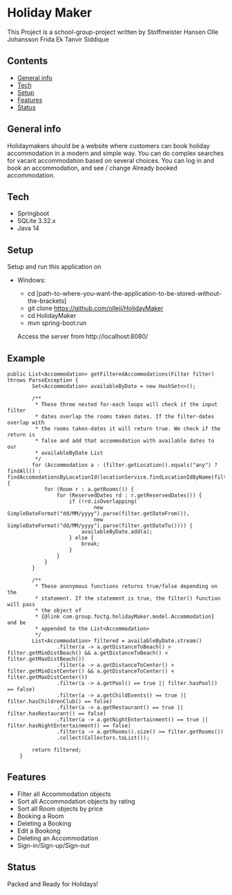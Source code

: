 # Holiday Maker
This Project is a school-group-project written by
Stoffmeister Hansen
Olle Johansson
Frida Ek
Tanvir Siddique


## Contents
* [General info](#general-info)
* [Tech](#tech)
* [Setup](#setup)
* [Features](#features)
* [Status](#status)


## General info
Holidaymakers should be a website where customers can book
holiday accommodation in a modern and simple way.
You can do complex searches for vacant accommodation based on several choices.
You can log in and book an accommodation, and see / change Already booked
accommodation.

## Tech
* Springboot
* SQLite 3.32.x
* Java 14

## Setup
Setup and run this application on

 - Windows:
    * cd [path-to-where-you-want-the-application-to-be-stored-without-the-brackets]
    * git clone https://github.com/ollejj/HolidayMaker
    * cd HolidayMaker
    * mvn spring-boot:run

    Access the server from http://localhost:8080/


## Example

```
public List<Accommodation> getFilteredAccommodations(Filter filter) throws ParseException {
        Set<Accommodation> availableByDate = new HashSet<>();

        /**
         * These three nested for-each loops will check if the input filter
         * dates overlap the rooms taken dates. If the filter-dates overlap with
         * the rooms taken-dates it will return true. We check if the return is
         * false and add that accommodation with available dates to our
         * availableByDate List
         */
        for (Accommodation a : (filter.getLocation().equals("any") ? findAll() : findAccomodationsByLocationId(locationService.findLocationIdByName(filter.getLocation())))) {
            for (Room r : a.getRooms()) {
                for (ReservedDates rd : r.getReservedDates()) {
                    if (!rd.isOverlapping(
                            new SimpleDateFormat("dd/MM/yyyy").parse(filter.getDateFrom()),
                            new SimpleDateFormat("dd/MM/yyyy").parse(filter.getDateTo()))) {
                        availableByDate.add(a);
                    } else {
                        break;
                    }
                }
            }
        }

        /**
         * These anonymous functions returns true/false depending on the
         * statement. If the statement is true, the filter() function will pass
         * the object of
         * {@link com.group.foctg.holidayMaker.model.Accommodation} and be
         * appended to the List<Accommodation>
         */
        List<Accommodation> filtered = availableByDate.stream()
                .filter(a -> a.getDistanceToBeach() > filter.getMinDistBeach() && a.getDistanceToBeach() < filter.getMaxDistBeach())
                .filter(a -> a.getDistanceToCenter() > filter.getMinDistCenter() && a.getDistanceToCenter() < filter.getMaxDistCenter())
                .filter(a -> a.getPool() == true || filter.hasPool() == false)
                .filter(a -> a.getChildEvents() == true || filter.hasChildrenClub() == false)
                .filter(a -> a.getRestaurant() == true || filter.hasRestaurant() == false)
                .filter(a -> a.getNightEntertainment() == true || filter.hasNightEntertainment() == false)
                .filter(a -> a.getRooms().size() >= filter.getRooms())
                .collect(Collectors.toList());

        return filtered;
    }
```
  
  
  
  

## Features

* Filter all Accommodation objects
* Sort all Accommodation objects by rating
* Sort all Room objects by price
* Booking a Room
* Deleting a Booking
* Edit a Bookong
* Deleting an Accommodation
* Sign-in/Sign-up/Sign-out

## Status
Packed and Ready for Holidays!
